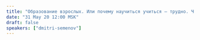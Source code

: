 ```yaml
---
title: "Образование взрослых. Или почему научиться учиться — трудно. Ч.1 — теория"
date: "31 May 20 12:00 MSK"
draft: false
speakers: ["dmitri-semenov"] 
---
```


